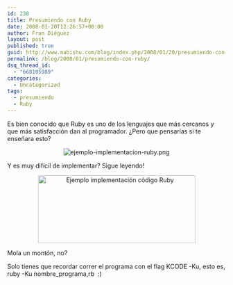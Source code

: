 ```yaml
---
id: 238
title: Presumiendo con Ruby
date: 2008-01-20T12:26:57+00:00
author: Fran Diéguez
layout: post
published: true
guid: http://www.mabishu.com/blog/index.php/2008/01/20/presumiendo-con-ruby/
permalink: /blog/2008/01/presumiendo-con-ruby/
dsq_thread_id:
  - "668105989"
categories:
  - Uncategorized
tags:
  - presumiendo
  - Ruby
---
```

Es bien conocido que Ruby es uno de los lenguajes que más cercanos y que más satisfacción dan al programador. ¿Pero que pensarías si te enseñara esto?
<p style="text-align: center;" align="center"><img class="aligncenter" src="/assets/ejemplo-codigo-ruby1.png" alt="ejemplo-implementacion-ruby.png" /></p>

Y es muy difícil de implementar? Sigue leyendo!
<p style="text-align: center;" align="center"><img class="aligncenter" src="/assets/ejemplo-implementacion-codigo-ruby11.png" alt="Ejemplo implementación código Ruby" width="363" height="156" /></p>

Mola un montón, no?

Solo tienes que recordar correr el programa con el flag KCODE -Ku, esto es, ruby -Ku nombre_programa,rb  :)
